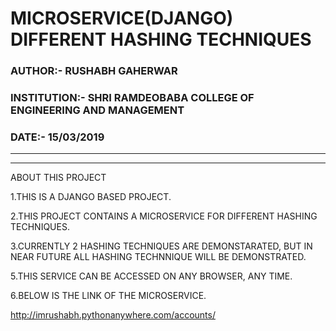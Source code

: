 # MICROSERVICE(DJANGO) DIFFERENT HASHING TECHNIQUES

### AUTHOR:- RUSHABH GAHERWAR
### INSTITUTION:- SHRI RAMDEOBABA COLLEGE OF ENGINEERING AND MANAGEMENT
### DATE:- 15/03/2019

***************************************************************************

***************************************************************************

ABOUT THIS PROJECT


1.THIS IS A DJANGO BASED PROJECT.

2.THIS PROJECT CONTAINS A MICROSERVICE FOR DIFFERENT HASHING TECHNIQUES.

3.CURRENTLY 2 HASHING TECHNIQUES ARE DEMONSTARATED, BUT IN NEAR FUTURE ALL HASHING TECHNNIQUE WILL BE DEMONSTRATED.

5.THIS SERVICE CAN BE ACCESSED ON ANY BROWSER, ANY TIME.

6.BELOW IS THE LINK OF THE MICROSERVICE.

http://imrushabh.pythonanywhere.com/accounts/
